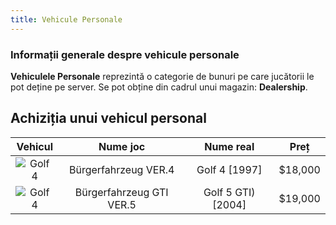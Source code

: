 ```yaml
---
title: Vehicule Personale
---
```


### Informații generale despre vehicule personale

**Vehiculele Personale** reprezintă o categorie de bunuri pe care jucătorii le pot deține pe server. Se pot obține din cadrul unui magazin: **Dealership**. 

## Achiziția unui vehicul personal


| Vehicul | Nume joc | Nume real | Preț| 
| :-----------: | :-----------: | :-----------: | :-----------: |
| <Image src="https://imgur.com/E3xgk7W.png" alt="Golf 4" /> | Bürgerfahrzeug VER.4 | Golf 4 [1997] | <Color hex="#a6cc70">$18,000</Color> |
| <Image src="https://imgur.com/nbT0bvK.png" alt="Golf 4" /> | Bürgerfahrzeug GTI VER.5 | Golf 5 GTI) [2004] | <Color hex="#a6cc70">$19,000</Color> |


